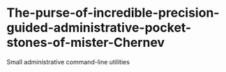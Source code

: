 # The-purse-of-incredible-precision-guided-administrative-pocket-stones-of-mister-Chernev
Small administrative command-line utilities
